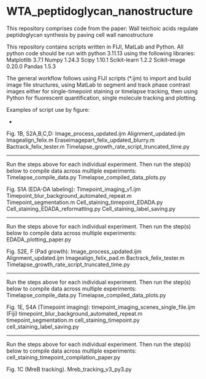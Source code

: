 # WTA_peptidoglycan_nanostructure
This repository comprises code from the paper: Wall teichoic acids regulate peptidoglycan synthesis by paving cell wall nanostructure 

This repository contains scripts written in FIJI, MatLab and Python. All python code should be run with python 3.11.13 using the following libraries:
Matplotlib 3.7.1
Numpy 1.24.3
Scipy 1.10.1
Scikit-learn 1.2.2
Scikit-image 0.20.0
Pandas 1.5.3

The general workflow follows using FIJI scripts (*.ijm) to import and build image file structures, using MatLab to segment and track phase contrast images either for single-timepoint staining or timelapse tracking, then using Python for fluorescent quantification, single molecule tracking and plotting.

Examples of script use by figure:

-

Fig. 1B, S2A,B,C,D:
Image_process_updated.ijm
Alignment_updated.ijm
Imagealign_felix.m
Eraseimagepart_felix_updated_blurry.m
Bactrack_felix_tester.m
Timelapse_growth_rate_script_truncated_time.py
________
Run the steps above for each individual experiment. Then run the step(s) below to compile data across multiple experiments:
Timelapse_compile_data.py
Timelapse_compiled_data_plots.py


Fig. S1A (EDA-DA labeling):
Timepoint_imaging_v1.ijm
Timepoint_blur_background_automated_repeat.m
Timepoint_segmentation.m
Cell_staining_timepoint_EDADA.py
Cell_staining_EDADA_reformatting.py
Cell_staining_label_saving.py
________
Run the steps above for each individual experiment. Then run the step(s) below to compile data across multiple experiments:
EDADA_plotting_paper.py 

Fig. S2E, F (Pad growth):
Image_process_updated.ijm
Alignment_updated.ijm
Imagealign_felix_pad.m
Bactrack_felix_tester.m
Timelapse_growth_rate_script_truncated_time.py
________
Run the steps above for each individual experiment. Then run the step(s) below to compile data across multiple experiments:
Timelapse_compile_data.py
Timelapse_compiled_data_plots.py

Fig. 1E, S4A (Timepoint imaging):
timepoint_imaging_scenes_single_file.ijm (Fiji)
timepoint_blur_background_automated_repeat.m
timepoint_segmentation.m
cell_staining_timepoint.py
cell_staining_label_saving.py
________
Run the steps above for each individual experiment. Then run the step(s) below to compile data across multiple experiments:
cell_staining_timepoint_compilation_paper.py

Fig. 1C (MreB tracking).
Mreb_tracking_v3_py3.py

